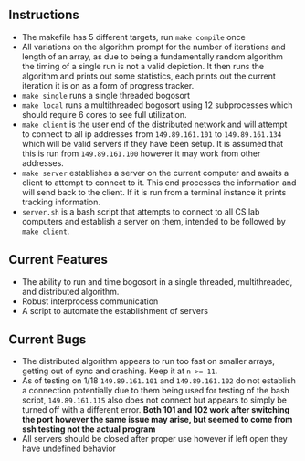 ## Instructions
 - The makefile has 5 different targets, run `make compile` once
 - All variations on the algorithm prompt for the number of iterations and length of an array, as due to being a fundamentally random algorithm the timing of a single run is not a valid depiction. It then runs the algorithm and prints out some statistics, each prints out the current iteration it is on as a form of progress tracker.
 - `make single` runs a single threaded bogosort
 - `make local` runs a multithreaded bogosort using 12 subprocesses which should require 6 cores to see full utilization.
 - `make client` is the user end of the distributed network and will attempt to connect to all ip addresses from `149.89.161.101` to `149.89.161.134` which will be valid servers if they have been setup. It is assumed that this is run from `149.89.161.100` however it may work from other addresses.
 - `make server` establishes a server on the current computer and awaits a client to attempt to connect to it. This end processes the information and will send back to the client. If it is run from a terminal instance it prints tracking information.
 - `server.sh` is a bash script that attempts to connect to all CS lab computers and establish a server on them, intended to be followed by `make client`.

 ## Current Features
 - The ability to run and time bogosort in a single threaded, multithreaded, and distributed algorithm.
 - Robust interprocess communication
 - A script to automate the establishment of servers

 ## Current Bugs
 - The distributed algorithm appears to run too fast on smaller arrays, getting out of sync and crashing. Keep it at `n >= 11`.
 - As of testing on 1/18 `149.89.161.101` and `149.89.161.102` do not establish a connection potentially due to them being used for testing of the bash script, `149.89.161.115` also does not connect but appears to simply be turned off with a different error. **Both 101 and 102 work after switching the port however the same issue may arise, but seemed to come from ssh testing not the actual program**
 - All servers should be closed after proper use however if left open they have undefined behavior 